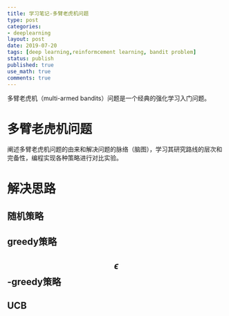 ```yaml
---
title: 学习笔记-多臂老虎机问题
type: post
categories:
- deeplearning
layout: post
date: 2019-07-20
tags: [deep learning,reinformcement learning, bandit problem]
status: publish
published: true
use_math: true
comments: true
---
```


多臂老虎机（multi-armed bandits）问题是一个经典的强化学习入门问题。

# 多臂老虎机问题

阐述多臂老虎机问题的由来和解决问题的脉络（脑图），学习其研究路线的层次和完备性，编程实现各种策略进行对比实验。

# 解决思路

## 随机策略

## greedy策略

## $$\epsilon$$-greedy策略

## UCB

